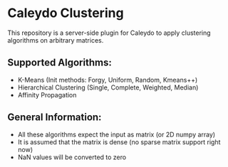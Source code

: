 Caleydo Clustering
==================

This repository is a server-side plugin for Caleydo to apply clustering algorithms on arbitrary matrices.

Supported Algorithms:
--------------------
- K-Means (Init methods: Forgy, Uniform, Random, Kmeans++)
- Hierarchical Clustering (Single, Complete, Weighted, Median)
- Affinity Propagation

General Information:
-------------------
- All these algorithms expect the input as matrix (or 2D numpy array)
- It is assumed that the matrix is dense (no sparse matrix support right now)
- NaN values will be converted to zero
